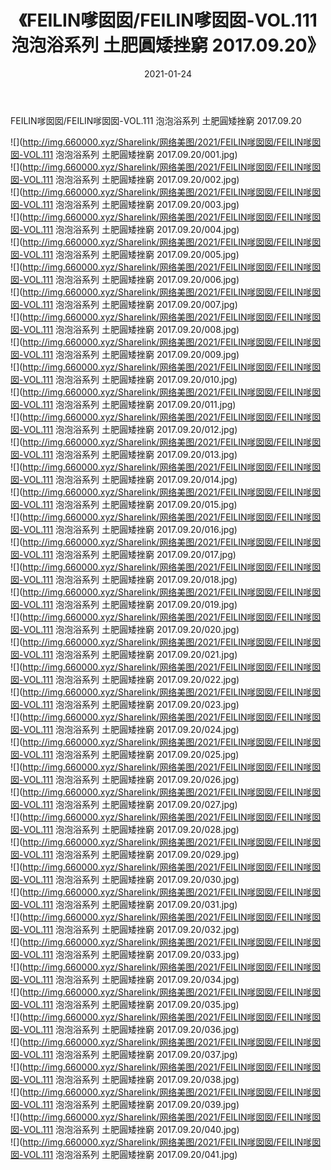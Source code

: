 ﻿---
layout: post
title:  《FEILIN嗲囡囡/FEILIN嗲囡囡-VOL.111 泡泡浴系列 土肥圓矮挫窮 2017.09.20》
date:   2021-01-24
img: http://img.660000.xyz/Sharelink/网络美图/2021/FEILIN嗲囡囡/FEILIN嗲囡囡-VOL.111 泡泡浴系列 土肥圓矮挫窮 2017.09.20/000.jpg
categories: [美女, 清纯, 唯美]
---

FEILIN嗲囡囡/FEILIN嗲囡囡-VOL.111 泡泡浴系列 土肥圓矮挫窮 2017.09.20

 ![](http://img.660000.xyz/Sharelink/网络美图/2021/FEILIN嗲囡囡/FEILIN嗲囡囡-VOL.111 泡泡浴系列 土肥圓矮挫窮 2017.09.20/001.jpg) <br>![](http://img.660000.xyz/Sharelink/网络美图/2021/FEILIN嗲囡囡/FEILIN嗲囡囡-VOL.111 泡泡浴系列 土肥圓矮挫窮 2017.09.20/002.jpg) <br>![](http://img.660000.xyz/Sharelink/网络美图/2021/FEILIN嗲囡囡/FEILIN嗲囡囡-VOL.111 泡泡浴系列 土肥圓矮挫窮 2017.09.20/003.jpg) <br>![](http://img.660000.xyz/Sharelink/网络美图/2021/FEILIN嗲囡囡/FEILIN嗲囡囡-VOL.111 泡泡浴系列 土肥圓矮挫窮 2017.09.20/004.jpg) <br>![](http://img.660000.xyz/Sharelink/网络美图/2021/FEILIN嗲囡囡/FEILIN嗲囡囡-VOL.111 泡泡浴系列 土肥圓矮挫窮 2017.09.20/005.jpg) <br>![](http://img.660000.xyz/Sharelink/网络美图/2021/FEILIN嗲囡囡/FEILIN嗲囡囡-VOL.111 泡泡浴系列 土肥圓矮挫窮 2017.09.20/006.jpg) <br>![](http://img.660000.xyz/Sharelink/网络美图/2021/FEILIN嗲囡囡/FEILIN嗲囡囡-VOL.111 泡泡浴系列 土肥圓矮挫窮 2017.09.20/007.jpg) <br>![](http://img.660000.xyz/Sharelink/网络美图/2021/FEILIN嗲囡囡/FEILIN嗲囡囡-VOL.111 泡泡浴系列 土肥圓矮挫窮 2017.09.20/008.jpg) <br>![](http://img.660000.xyz/Sharelink/网络美图/2021/FEILIN嗲囡囡/FEILIN嗲囡囡-VOL.111 泡泡浴系列 土肥圓矮挫窮 2017.09.20/009.jpg) <br>![](http://img.660000.xyz/Sharelink/网络美图/2021/FEILIN嗲囡囡/FEILIN嗲囡囡-VOL.111 泡泡浴系列 土肥圓矮挫窮 2017.09.20/010.jpg) <br>![](http://img.660000.xyz/Sharelink/网络美图/2021/FEILIN嗲囡囡/FEILIN嗲囡囡-VOL.111 泡泡浴系列 土肥圓矮挫窮 2017.09.20/011.jpg) <br>![](http://img.660000.xyz/Sharelink/网络美图/2021/FEILIN嗲囡囡/FEILIN嗲囡囡-VOL.111 泡泡浴系列 土肥圓矮挫窮 2017.09.20/012.jpg) <br>![](http://img.660000.xyz/Sharelink/网络美图/2021/FEILIN嗲囡囡/FEILIN嗲囡囡-VOL.111 泡泡浴系列 土肥圓矮挫窮 2017.09.20/013.jpg) <br>![](http://img.660000.xyz/Sharelink/网络美图/2021/FEILIN嗲囡囡/FEILIN嗲囡囡-VOL.111 泡泡浴系列 土肥圓矮挫窮 2017.09.20/014.jpg) <br>![](http://img.660000.xyz/Sharelink/网络美图/2021/FEILIN嗲囡囡/FEILIN嗲囡囡-VOL.111 泡泡浴系列 土肥圓矮挫窮 2017.09.20/015.jpg) <br>![](http://img.660000.xyz/Sharelink/网络美图/2021/FEILIN嗲囡囡/FEILIN嗲囡囡-VOL.111 泡泡浴系列 土肥圓矮挫窮 2017.09.20/016.jpg) <br>![](http://img.660000.xyz/Sharelink/网络美图/2021/FEILIN嗲囡囡/FEILIN嗲囡囡-VOL.111 泡泡浴系列 土肥圓矮挫窮 2017.09.20/017.jpg) <br>![](http://img.660000.xyz/Sharelink/网络美图/2021/FEILIN嗲囡囡/FEILIN嗲囡囡-VOL.111 泡泡浴系列 土肥圓矮挫窮 2017.09.20/018.jpg) <br>![](http://img.660000.xyz/Sharelink/网络美图/2021/FEILIN嗲囡囡/FEILIN嗲囡囡-VOL.111 泡泡浴系列 土肥圓矮挫窮 2017.09.20/019.jpg) <br>![](http://img.660000.xyz/Sharelink/网络美图/2021/FEILIN嗲囡囡/FEILIN嗲囡囡-VOL.111 泡泡浴系列 土肥圓矮挫窮 2017.09.20/020.jpg) <br>![](http://img.660000.xyz/Sharelink/网络美图/2021/FEILIN嗲囡囡/FEILIN嗲囡囡-VOL.111 泡泡浴系列 土肥圓矮挫窮 2017.09.20/021.jpg) <br>![](http://img.660000.xyz/Sharelink/网络美图/2021/FEILIN嗲囡囡/FEILIN嗲囡囡-VOL.111 泡泡浴系列 土肥圓矮挫窮 2017.09.20/022.jpg) <br>![](http://img.660000.xyz/Sharelink/网络美图/2021/FEILIN嗲囡囡/FEILIN嗲囡囡-VOL.111 泡泡浴系列 土肥圓矮挫窮 2017.09.20/023.jpg) <br>![](http://img.660000.xyz/Sharelink/网络美图/2021/FEILIN嗲囡囡/FEILIN嗲囡囡-VOL.111 泡泡浴系列 土肥圓矮挫窮 2017.09.20/024.jpg) <br>![](http://img.660000.xyz/Sharelink/网络美图/2021/FEILIN嗲囡囡/FEILIN嗲囡囡-VOL.111 泡泡浴系列 土肥圓矮挫窮 2017.09.20/025.jpg) <br>![](http://img.660000.xyz/Sharelink/网络美图/2021/FEILIN嗲囡囡/FEILIN嗲囡囡-VOL.111 泡泡浴系列 土肥圓矮挫窮 2017.09.20/026.jpg) <br>![](http://img.660000.xyz/Sharelink/网络美图/2021/FEILIN嗲囡囡/FEILIN嗲囡囡-VOL.111 泡泡浴系列 土肥圓矮挫窮 2017.09.20/027.jpg) <br>![](http://img.660000.xyz/Sharelink/网络美图/2021/FEILIN嗲囡囡/FEILIN嗲囡囡-VOL.111 泡泡浴系列 土肥圓矮挫窮 2017.09.20/028.jpg) <br>![](http://img.660000.xyz/Sharelink/网络美图/2021/FEILIN嗲囡囡/FEILIN嗲囡囡-VOL.111 泡泡浴系列 土肥圓矮挫窮 2017.09.20/029.jpg) <br>![](http://img.660000.xyz/Sharelink/网络美图/2021/FEILIN嗲囡囡/FEILIN嗲囡囡-VOL.111 泡泡浴系列 土肥圓矮挫窮 2017.09.20/030.jpg) <br>![](http://img.660000.xyz/Sharelink/网络美图/2021/FEILIN嗲囡囡/FEILIN嗲囡囡-VOL.111 泡泡浴系列 土肥圓矮挫窮 2017.09.20/031.jpg) <br>![](http://img.660000.xyz/Sharelink/网络美图/2021/FEILIN嗲囡囡/FEILIN嗲囡囡-VOL.111 泡泡浴系列 土肥圓矮挫窮 2017.09.20/032.jpg) <br>![](http://img.660000.xyz/Sharelink/网络美图/2021/FEILIN嗲囡囡/FEILIN嗲囡囡-VOL.111 泡泡浴系列 土肥圓矮挫窮 2017.09.20/033.jpg) <br>![](http://img.660000.xyz/Sharelink/网络美图/2021/FEILIN嗲囡囡/FEILIN嗲囡囡-VOL.111 泡泡浴系列 土肥圓矮挫窮 2017.09.20/034.jpg) <br>![](http://img.660000.xyz/Sharelink/网络美图/2021/FEILIN嗲囡囡/FEILIN嗲囡囡-VOL.111 泡泡浴系列 土肥圓矮挫窮 2017.09.20/035.jpg) <br>![](http://img.660000.xyz/Sharelink/网络美图/2021/FEILIN嗲囡囡/FEILIN嗲囡囡-VOL.111 泡泡浴系列 土肥圓矮挫窮 2017.09.20/036.jpg) <br>![](http://img.660000.xyz/Sharelink/网络美图/2021/FEILIN嗲囡囡/FEILIN嗲囡囡-VOL.111 泡泡浴系列 土肥圓矮挫窮 2017.09.20/037.jpg) <br>![](http://img.660000.xyz/Sharelink/网络美图/2021/FEILIN嗲囡囡/FEILIN嗲囡囡-VOL.111 泡泡浴系列 土肥圓矮挫窮 2017.09.20/038.jpg) <br>![](http://img.660000.xyz/Sharelink/网络美图/2021/FEILIN嗲囡囡/FEILIN嗲囡囡-VOL.111 泡泡浴系列 土肥圓矮挫窮 2017.09.20/039.jpg) <br>![](http://img.660000.xyz/Sharelink/网络美图/2021/FEILIN嗲囡囡/FEILIN嗲囡囡-VOL.111 泡泡浴系列 土肥圓矮挫窮 2017.09.20/040.jpg) <br>![](http://img.660000.xyz/Sharelink/网络美图/2021/FEILIN嗲囡囡/FEILIN嗲囡囡-VOL.111 泡泡浴系列 土肥圓矮挫窮 2017.09.20/041.jpg) <br>